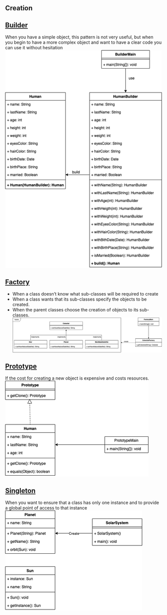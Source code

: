 ## Creation
## [Builder](builder)
When you have a simple object, this pattern is not very useful, but when you begin to have a more complex object and want to have a clear code you can use it without hesitation
![Builder.png](builder/Builder.png)
## [Factory](factory)
* When a class doesn’t know what sub-classes will be required to create
* When a class wants that its sub-classes specify the objects to be created.
* When the parent classes choose the creation of objects to its sub-classes.
![Factory.png](factory/Factory.png)
## [Prototype](prototype)
If the cost for creating a new object is expensive and costs resources.
![prototype.png](prototype/prototype.png)
## [Singleton](singleton)
When you want to ensure that a class has only one instance and to provide a global point of access to that instance
![singleton.png](singleton/singleton.png)

